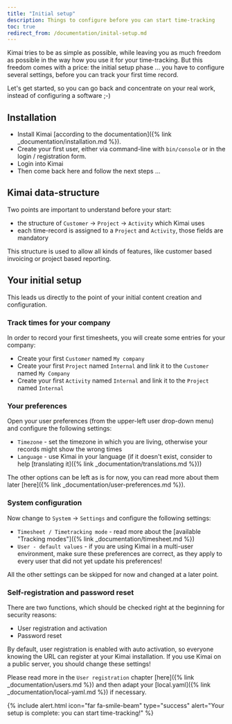 ```yaml
---
title: "Initial setup"
description: Things to configure before you can start time-tracking
toc: true
redirect_from: /documentation/inital-setup.md
---
```


Kimai tries to be as simple as possible, while leaving you as much freedom as possible in the way how you use it for your time-tracking.
But this freedom comes with a price: the initial setup phase ... you have to configure several settings, before you can track your first time record.

Let's get started, so you can go back and concentrate on your real work, instead of configuring a software ;-)

## Installation

- Install Kimai [according to the documentation]({% link _documentation/installation.md %}).
- Create your first user, either via command-line with `bin/console` or in the login / registration form.
- Login into Kimai
- Then come back here and follow the next steps ...   

## Kimai data-structure

Two points are important to understand before your start:

- the structure of `Customer` -> `Project` -> `Activity` which Kimai uses
- each time-record is assigned to a `Project` and `Activity`, those fields are mandatory

This structure is used to allow all kinds of features, like customer based invoicing or project based reporting.

## Your initial setup

This leads us directly to the point of your initial content creation and configuration. 

### Track times for your company

In order to record your first timesheets, you will create some entries for your company: 

- Create your first `Customer` named `My company`
- Create your first `Project` named `Internal` and link it to the `Customer` named `My Company`
- Create your first `Activity` named `Internal`  and link it to the `Project` named `Internal`

### Your preferences

Open your user preferences (from the upper-left user drop-down menu) and configure the following settings:

- `Timezone` - set the timezone in which you are living, otherwise your records might show the wrong times  
- `Language` - use Kimai in your language (if it doesn't exist, consider to help [translating it]({% link _documentation/translations.md %}))

The other options can be left as is for now, you can read more about them later [here]({% link _documentation/user-preferences.md %}).

### System configuration

Now change to `System` -> `Settings`  and configure the following settings:

- `Timesheet / Timetracking mode` - read more about the [available "Tracking modes"]({% link _documentation/timesheet.md %})
- `User - default values` - if you are using Kimai in a multi-user environment, make sure these preferences are correct, as they apply to every user that did not yet update his preferences! 

All the other settings can be skipped for now and changed at a later point. 

### Self-registration and password reset

There are two functions, which should be checked right at the beginning for security reasons:
  
- User registration and activation
- Password reset

By default, user registration is enabled with auto activation, so everyone knowing the URL can register at your Kimai installation. 
If you use Kimai on a public server, you should change these settings!

Please read more in the `User registration` chapter [here]({% link _documentation/users.md %}) and then adapt your 
[local.yaml]({% link _documentation/local-yaml.md %}) if necessary.

{% include alert.html icon="far fa-smile-beam" type="success" alert="Your setup is complete: you can start time-tracking!" %}
